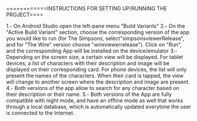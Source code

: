 ============INSTRUCTIONS FOR SETTING UP/RUNNING THE PROJECT====

1.- On Android Studio open the left-pane menu "Build Variants"
2.- On the "Active Build Variant" section, choose the corresponding version of the app you would 
like to run (for The Simpsons, select"simpsonsviewerRelease", and for "The Wire" version choose 
"wireviewerrelease"). Click on "Run", and the corresponding App will be installed on the device/emulator
3.- Depending on the screen size, a certain view will be displayed. For tablet devices, a list
of characters with their description and image will be displayed on their corresponding card. For
phone devices, the list will only present the names of the characters. When their card is tapped,
the view will change to another screen where the description and image are present.
4.- Both versions of the app allow to search for any character based on their description or their name.
5.- Both versions of the App are fully compatible with night mode, and have an offline mode as well
that works through a local database, which is automatically updated everytime the user is connected 
to the Internet.